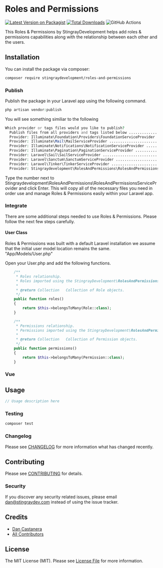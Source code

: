 # Roles and Permissions

[![Latest Version on Packagist](https://img.shields.io/packagist/v/stingraydevelopment/roles-and-permissions.svg?style=flat-square)](https://packagist.org/packages/stingraydevelopment/roles-and-permissions)
[![Total Downloads](https://img.shields.io/packagist/dt/stingraydevelopment/roles-and-permissions.svg?style=flat-square)](https://packagist.org/packages/stingraydevelopment/roles-and-permissions)
![GitHub Actions](https://github.com/stingraydevelopment/roles-and-permissions/actions/workflows/main.yml/badge.svg)

This Roles & Permissions by StingrayDevelopment helps add roles & permissions capabilities along with the relationship between each other and the users.

## Installation

You can install the package via composer:

```bash
composer require stingraydevelopment/roles-and-permissions
```

### Publish
Publish the package in your Laravel app using the following command.
```php
php artisan vendor:publish
```
You will see something similiar to the following

```php
Which provider or tags files would you like to publish?
  Publish files from all providers and tags listed below ......................................................................................... 0
  Provider: Illuminate\Foundation\Providers\FoundationServiceProvider ............................................................................ 1
  Provider: Illuminate\Mail\MailServiceProvider .................................................................................................. 2
  Provider: Illuminate\Notifications\NotificationServiceProvider ................................................................................. 3
  Provider: Illuminate\Pagination\PaginationServiceProvider ...................................................................................... 4  
  Provider: Laravel\Sail\SailServiceProvider ..................................................................................................... 5
  Provider: Laravel\Sanctum\SanctumServiceProvider ............................................................................................... 6
  Provider: Laravel\Tinker\TinkerServiceProvider ................................................................................................. 7
  Provider: Stingraydevelopment\RolesAndPermissions\RolesAndPermissionsServiceProvider ........................................................... 8
```
Type the number next to Stingraydevelopment\RolesAndPermissions\RolesAndPermissionsServiceProvider and click Enter. This will copy all of the necessary files you need in order use and manage Roles & Permissions easily within your Laravel app. 

### Integrate

There are some additional steps needed to use Roles & Permissions. Please follow the next few steps carefully.

#### User Class

Roles & Permissions was built with a default Laravel installation we assume that the initial user model location remains the same. "App/Models/User.php"

Open your User.php and add the following functions.
```php
    /**
     * Roles relationship.
     * Roles imported using the StingrayDevelopment\RolesAndPermissions package.
     * 
     * @return Collection   Collection of Role objects.
     */
    public function roles()
    {
        return $this->belongsToMany(Role::class);
    }

    /**
     * Permissions relationship.
     * Permissions imported using the StingrayDevelopment\RolesAndPermissions package.
     * 
     * @return Collection   Collection of Permission objects.
     */
    public function permissions()
    {
        return $this->belongsToMany(Permission::class);
    }
```

### Vue

## Usage

```php
// Usage description here
```

### Testing

```bash
composer test
```

### Changelog

Please see [CHANGELOG](CHANGELOG.md) for more information what has changed recently.

## Contributing

Please see [CONTRIBUTING](CONTRIBUTING.md) for details.

### Security

If you discover any security related issues, please email dan@stingraydev.com instead of using the issue tracker.

## Credits

-   [Dan Castanera](https://github.com/stingraydevelopment)
-   [All Contributors](../../contributors)

## License

The MIT License (MIT). Please see [License File](LICENSE.md) for more information.


